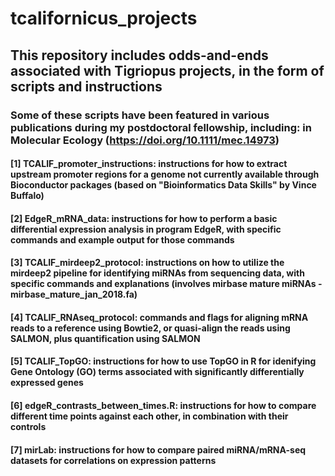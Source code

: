 # tcalifornicus_projects
## This repository includes odds-and-ends associated with Tigriopus projects, in the form of scripts and instructions
### Some of these scripts have been featured in various publications during my postdoctoral fellowship, including: in Molecular Ecology (https://doi.org/10.1111/mec.14973)
#### [1] TCALIF_promoter_instructions: instructions for how to extract upstream promoter regions for a genome not currently available through Bioconductor packages (based on "Bioinformatics Data Skills" by Vince Buffalo)
#### [2] EdgeR_mRNA_data: instructions for how to perform a basic differential expression analysis in program EdgeR, with specific commands and example output for those commands
#### [3] TCALIF_mirdeep2_protocol: instructions on how to utilize the mirdeep2 pipeline for identifying miRNAs from sequencing data, with specific commands and explanations (involves mirbase mature miRNAs - mirbase_mature_jan_2018.fa)
#### [4] TCALIF_RNAseq_protocol: commands and flags for aligning mRNA reads to a reference using Bowtie2, or quasi-align the reads using SALMON, plus quantification using SALMON
#### [5] TCALIF_TopGO: instructions for how to use TopGO in R for idenifying Gene Ontology (GO) terms associated with significantly differentially expressed genes
#### [6] edgeR_contrasts_between_times.R: instructions for how to compare different time points against each other, in combination with their controls
#### [7] mirLab: instructions for how to compare paired miRNA/mRNA-seq datasets for correlations on expression patterns
